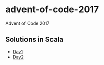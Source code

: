 # advent-of-code-2017
Advent of Code 2017

## Solutions in Scala

* [Day1](src/main/scala/com/github/krivachy/advent/Day1.scala)
* [Day2](src/main/scala/com/github/krivachy/advent/Day2.scala)
